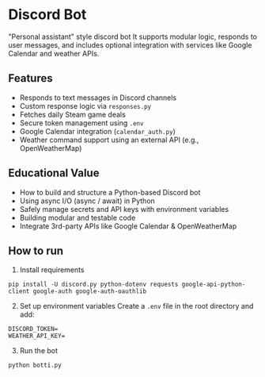 # Discord Bot

"Personal assistant" style discord bot 
It supports modular logic, responds to user messages, and includes optional integration with services like Google Calendar and weather APIs.

## Features
- Responds to text messages in Discord channels
- Custom response logic via `responses.py`
- Fetches daily Steam game deals
- Secure token management using `.env`
- Google Calendar integration (`calendar_auth.py`)
- Weather command support using an external API (e.g., OpenWeatherMap)

## Educational Value
- How to build and structure a Python-based Discord bot
- Using async I/O (async / await) in Python
- Safely manage secrets and API keys with environment variables
- Building modular and testable code
- Integrate 3rd-party APIs like Google Calendar & OpenWeatherMap

## How to run
1. Install requirements
```
pip install -U discord.py python-dotenv requests google-api-python-client google-auth google-auth-oauthlib
```

2. Set up environment variables
Create a `.env` file in the root directory and add:
```
DISCORD_TOKEN=
WEATHER_API_KEY=
```

3. Run the bot
```
python botti.py
```
